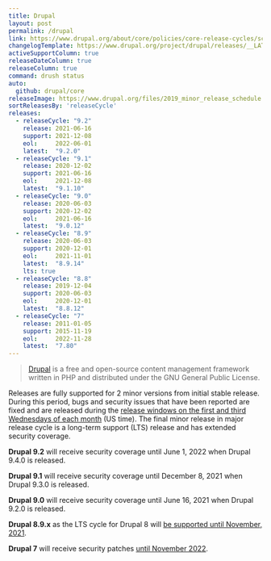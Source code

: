 ```yaml
---
title: Drupal
layout: post
permalink: /drupal
link: https://www.drupal.org/about/core/policies/core-release-cycles/schedule
changelogTemplate: https://www.drupal.org/project/drupal/releases/__LATEST__
activeSupportColumn: true
releaseDateColumn: true
releaseColumn: true
command: drush status
auto:
  github: drupal/core
releaseImage: https://www.drupal.org/files/2019_minor_release_schedule.png
sortReleasesBy: 'releaseCycle'
releases:
  - releaseCycle: "9.2"
    release: 2021-06-16
    support: 2021-12-08
    eol:     2022-06-01
    latest:  "9.2.0"
  - releaseCycle: "9.1"
    release: 2020-12-02
    support: 2021-06-16
    eol:     2021-12-08
    latest:  "9.1.10"
  - releaseCycle: "9.0"
    release: 2020-06-03
    support: 2020-12-02
    eol:     2021-06-16
    latest:  "9.0.12"
  - releaseCycle: "8.9"
    release: 2020-06-03
    support: 2020-12-01
    eol:     2021-11-01
    latest:  "8.9.14"
    lts: true
  - releaseCycle: "8.8"
    release: 2019-12-04
    support: 2020-06-03
    eol:     2020-12-01
    latest:  "8.8.12"
  - releaseCycle: "7"
    release: 2011-01-05
    support: 2015-11-19
    eol:     2022-11-28
    latest:  "7.80"
---
```


> [Drupal](https://www.drupal.org/) is a free and open-source content management framework written in PHP and distributed under the GNU General Public License.

Releases are fully supported for 2 minor versions from initial stable release. During this period, bugs and security issues that have been reported are fixed and are released during the [release windows on the first and third Wednesdays of each month](https://www.drupal.org/about/core/policies/core-release-cycles/schedule#windows) (US time). The final minor release in major release cycle is a long-term support (LTS) release and has extended security coverage.

**Drupal 9.2** will receive security coverage until June 1, 2022 when Drupal 9.4.0 is released.

**Drupal 9.1** will receive security coverage until December 8, 2021 when Drupal 9.3.0 is released.

**Drupal 9.0** will receive security coverage until June 16, 2021 when Drupal 9.2.0 is released.

**Drupal 8.9.x** as the LTS cycle for Drupal 8 will [be supported until November, 2021](https://www.drupal.org/about/core/policies/core-release-cycles/schedule#drupal-8-eol).

**Drupal 7** will receive security patches [until November 2022](https://www.drupal.org/about/core/policies/core-release-cycles/schedule#drupal-7-eol).
